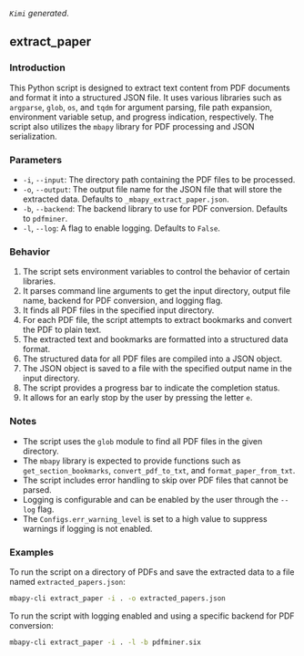 <!--
 * @Date: 2024-04-22 19:54:44
 * @LastEditors: BHM-Bob 2262029386@qq.com
 * @LastEditTime: 2024-04-22 20:18:46
 * @Description: 
-->
*`Kimi` generated*.

## extract_paper

### Introduction
This Python script is designed to extract text content from PDF documents and format it into a structured JSON file. It uses various libraries such as `argparse`, `glob`, `os`, and `tqdm` for argument parsing, file path expansion, environment variable setup, and progress indication, respectively. The script also utilizes the `mbapy` library for PDF processing and JSON serialization.

### Parameters
- `-i`, `--input`: The directory path containing the PDF files to be processed.
- `-o`, `--output`: The output file name for the JSON file that will store the extracted data. Defaults to `_mbapy_extract_paper.json`.
- `-b`, `--backend`: The backend library to use for PDF conversion. Defaults to `pdfminer`.
- `-l`, `--log`: A flag to enable logging. Defaults to `False`.

### Behavior
1. The script sets environment variables to control the behavior of certain libraries.
2. It parses command line arguments to get the input directory, output file name, backend for PDF conversion, and logging flag.
3. It finds all PDF files in the specified input directory.
4. For each PDF file, the script attempts to extract bookmarks and convert the PDF to plain text.
5. The extracted text and bookmarks are formatted into a structured data format.
6. The structured data for all PDF files are compiled into a JSON object.
7. The JSON object is saved to a file with the specified output name in the input directory.
8. The script provides a progress bar to indicate the completion status.
9. It allows for an early stop by the user by pressing the letter `e`.

### Notes
- The script uses the `glob` module to find all PDF files in the given directory.
- The `mbapy` library is expected to provide functions such as `get_section_bookmarks`, `convert_pdf_to_txt`, and `format_paper_from_txt`.
- The script includes error handling to skip over PDF files that cannot be parsed.
- Logging is configurable and can be enabled by the user through the `--log` flag.
- The `Configs.err_warning_level` is set to a high value to suppress warnings if logging is not enabled.

### Examples
To run the script on a directory of PDFs and save the extracted data to a file named `extracted_papers.json`:
```bash
mbapy-cli extract_paper -i . -o extracted_papers.json
```

To run the script with logging enabled and using a specific backend for PDF conversion:
```bash
mbapy-cli extract_paper -i . -l -b pdfminer.six
```